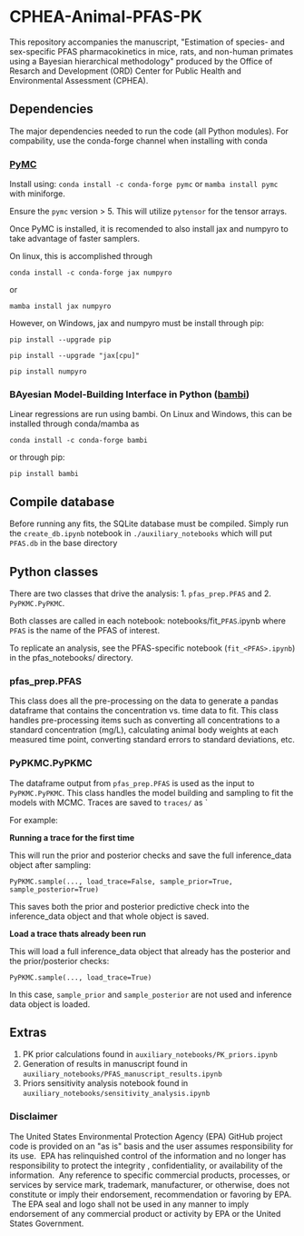# CPHEA-Animal-PFAS-PK

This repository accompanies the manuscript, "Estimation of species- and sex-specific PFAS pharmacokinetics in mice, rats, and non-human primates using a Bayesian hierarchical methodology" produced by the Office of Resarch and Development (ORD) Center for Public Health and Environmental Assessment (CPHEA).

## Dependencies
The major dependencies needed to run the code (all Python modules). For compability, use the conda-forge channel when installing with conda

### [PyMC](https://www.pymc.io/projects/docs/en/latest/installation.html)
Install using: `conda install -c conda-forge pymc` or `mamba install pymc` with miniforge.

Ensure the `pymc` version > 5. This will utilize `pytensor` for the tensor arrays.

Once PyMC is installed, it is recomended to also install jax and numpyro to take advantage of faster samplers.

On linux, this is accomplished through

`conda install -c conda-forge jax numpyro`

or

`mamba install jax numpyro`

However, on Windows, jax and numpyro must be install through pip:

`pip install --upgrade pip`

`pip install --upgrade "jax[cpu]"`

`pip install numpyro`

### BAyesian Model-Building Interface in Python ([bambi](https://bambinos.github.io/bambi/))
Linear regressions are run using bambi. On Linux and Windows, this can be installed through conda/mamba as

`conda install -c conda-forge bambi`

or through pip:

`pip install bambi`

## Compile database
Before running any fits, the SQLite database must be compiled. Simply run the `create_db.ipynb` notebook in `./auxiliary_notebooks` which will put `PFAS.db` in the base directory

## Python classes
There are two classes that drive the analysis: 1.  `pfas_prep.PFAS` and 2. `PyPKMC.PyPKMC`.

Both classes are called in each notebook: notebooks/fit_`PFAS`.ipynb where `PFAS` is the name of the PFAS of interest.

To replicate an analysis, see the PFAS-specific notebook (`fit_<PFAS>.ipynb`) in the pfas_notebooks/ directory.

### pfas_prep.PFAS
This class does all the pre-processing on the data to generate a pandas dataframe that contains the concentration vs. time data to fit. This class handles pre-processing items such as converting all concentrations to a standard concentration (mg/L), calculating animal body weights at each measured time point, converting standard errors to standard deviations, etc.

### PyPKMC.PyPKMC
The dataframe output from `pfas_prep.PFAS` is used as the input to `PyPKMC.PyPKMC`. This class handles the model building and sampling to fit the models with MCMC. Traces are saved to `traces/` as `<PFAS>_<sex>_<species>

For example:

**Running a trace for the first time**

This will run the prior and posterior checks and save the full inference_data object after sampling:

`PyPKMC.sample(..., load_trace=False, sample_prior=True, sample_posterior=True)`

This saves both the prior and posterior predictive check into the inference_data object and that whole object is saved.

**Load a trace thats already been run**

This will load a full inference_data object that already has the posterior and the prior/posterior checks:

`PyPKMC.sample(..., load_trace=True)`

In this case, `sample_prior` and `sample_posterior` are not used and inference data object is loaded.

## Extras

1. PK prior calculations found in `auxiliary_notebooks/PK_priors.ipynb`
2. Generation of results in manuscript found in `auxiliary_notebooks/PFAS_manuscript_results.ipynb`
3. Priors sensitivity analysis notebook found in `auxiliary_notebooks/sensitivity_analysis.ipynb`

### Disclaimer

The United States Environmental Protection Agency (EPA) GitHub project code is provided on an "as is" basis and the user assumes responsibility for its use.  EPA has relinquished control of the information and no longer has responsibility to protect the integrity , confidentiality, or availability of the information.  Any reference to specific commercial products, processes, or services by service mark, trademark, manufacturer, or otherwise, does not constitute or imply their endorsement, recommendation or favoring by EPA.  The EPA seal and logo shall not be used in any manner to imply endorsement of any commercial product or activity by EPA or the United States Government.

